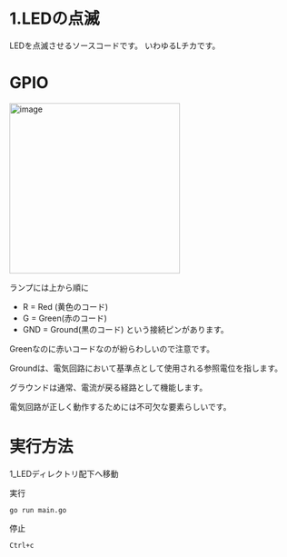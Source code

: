 # 1.LEDの点滅

LEDを点滅させるソースコードです。
いわゆるLチカです。

# GPIO

<img width="300" alt="image" src="https://github.com/hinagithub/raspberrypi-sensor/assets/44778704/af956fa3-ca6a-4a68-be2b-5e3f88b304a0">

ランプには上から順に
- R = Red (黄色のコード)
- G = Green(赤のコード)
- GND = Ground(黒のコード)
という接続ピンがあります。


Greenなのに赤いコードなのが紛らわしいので注意です。

Groundは、電気回路において基準点として使用される参照電位を指します。

グラウンドは通常、電流が戻る経路として機能します。

電気回路が正しく動作するためには不可欠な要素らしいです。

# 実行方法

1_LEDディレクトリ配下へ移動

実行

```
go run main.go
```


停止
```
Ctrl+c
```
